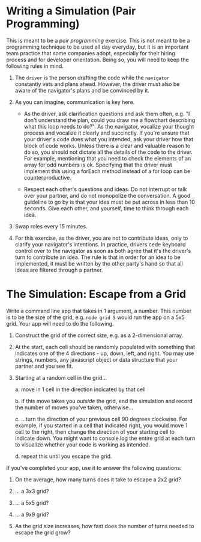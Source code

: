 # Writing a Simulation (Pair Programming)

This is meant to be a _pair programming_ exercise. This is not meant to be a programming technique to be used all day everyday, but it is an important team practice that some companies adopt, especially for their hiring process and for developer orientation. Being so, you will need to keep the following rules in mind.

1. The `driver` is the person drafting the code while the `navigator` constantly vets and plans ahead. However, the driver must also be aware of the navigator's plans and be convinced by it.

2. As you can imagine, communication is key here.

    - As the driver, ask clarification questions and ask them often, e.g. "I don't understand the plan, could you draw me a flowchart describing what this loop needs to do?". As the navigator, vocalize your thought process and vocalize it clearly and succinctly. If you're unsure that your driver's code does what you intended, ask your driver how that block of code works. Unless there is a clear and valuable reason to do so, you should not dictate all the details of the code to the driver. For example, mentioning that you need to check the elements of an array for odd numbers is ok. Specifying that the driver must implement this using a forEach method instead of a for loop can be counterproductive.

    - Respect each other's questions and ideas. Do not interrupt or talk over your partner, and do not monopolize the conversation. A good guideline to go by is that your idea must be put across in less than 10 seconds. Give each other, and yourself, time to think through each idea.

3. Swap roles every 15 minutes.

4. For this exercise, as the driver, you are not to contribute ideas, only to clarify your navigator's intentions. In practice, drivers cede keyboard control over to the navigator as soon as both agree that it's the driver's turn to contribute an idea. The rule is that in order for an idea to be implemented, it must be written by the other party's hand so that all ideas are filtered through a partner.

# The Simulation: Escape from a Grid

Write a command line app that takes in 1 argument, a number. This number is to be the size of the grid, e.g. `node grid 5` would run the app on a 5x5 grid. Your app will need to do the following.

1. Construct the grid of the correct size, e.g. as a 2-dimensional array.

2. At the start, each cell should be randomly populated with something that indicates one of the 4 directions - up, down, left, and right. You may use strings, numbers, any javascript object or data structure that your partner and you see fit.

3. Starting at a random cell in the grid...

    a. move in 1 cell in the direction indicated by that cell

    b. if this move takes you *outside* the grid, end the simulation and record the number of moves you've taken, otherwise...

    c. ...turn the direction of your previous cell 90 degrees clockwise. For example, if you started in a cell that indicated right, you would move 1 cell to the right, then change the direction of your starting cell to indicate down. You might want to console.log the entire grid at each turn to visualize whether your code is working as intended.

    d. repeat this until you escape the grid.

If you've completed your app, use it to answer the following questions:

1. On the average, how many turns does it take to escape a 2x2 grid?

2. ... a 3x3 grid?

3. ... a 5x5 grid?

4. ... a 9x9 grid?

5. As the grid size increases, how fast does the number of turns needed to escape the grid grow?